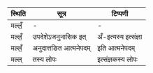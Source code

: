 | स्थिति | सूत्र | टिप्पणी |
| ----- | ------- | ------ |
| मल्लँ॒ | - | - |
| मल्लँ॒ | उपदेशेऽजनुनासिक इत् | अँ-इत्यस्य इत्संज्ञा |
| मल्लँ॒ | अनुदात्तङित आत्मनेपदम् | इति आत्मनेपदम् |
| मल्ल् | तस्य लोपः | इत्संज्ञकस्य लोपः |
